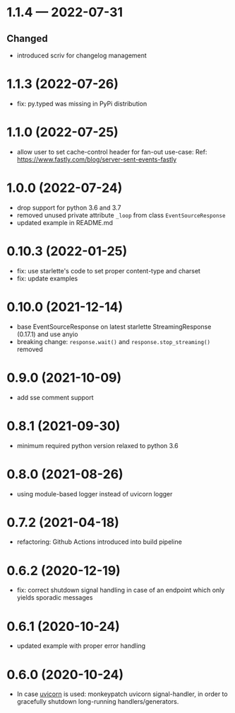 <a id='changelog-1.1.4'></a>
# 1.1.4 — 2022-07-31

## Changed

- introduced scriv for changelog management


# 1.1.3 (2022-07-26)
- fix: py.typed was missing in PyPi distribution

# 1.1.0 (2022-07-25)
- allow user to set cache-control header for fan-out use-case:
  Ref: https://www.fastly.com/blog/server-sent-events-fastly

# 1.0.0 (2022-07-24)
- drop support for python 3.6 and 3.7
- removed unused private attribute `_loop` from class `EventSourceResponse`
- updated example in README.md

# 0.10.3 (2022-01-25)
- fix: use starlette's code to set proper content-type and charset
- fix: update examples

# 0.10.0 (2021-12-14)
- base EventSourceResponse on latest starlette StreamingResponse (0.17.1) and use anyio
- breaking change: `response.wait()` and `response.stop_streaming()` removed

# 0.9.0 (2021-10-09)
- add sse comment support

# 0.8.1 (2021-09-30)
- minimum required python version relaxed to python 3.6

# 0.8.0 (2021-08-26)
- using module-based logger instead of uvicorn logger

# 0.7.2 (2021-04-18)
- refactoring: Github Actions introduced into build pipeline

# 0.6.2 (2020-12-19)
- fix: correct shutdown signal handling in case of an endpoint which only yields sporadic messages

# 0.6.1 (2020-10-24)
- updated example with proper error handling

# 0.6.0 (2020-10-24)
- In case [uvicorn](https://www.uvicorn.org/) is used: monkeypatch uvicorn signal-handler,
  in order to gracefully shutdown long-running handlers/generators.

